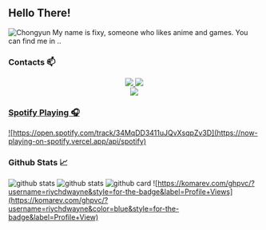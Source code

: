 ## Hello There!
![Chongyun](https://github.com/Fixy48/Fixy48/blob/main/2d6031fd-bcbd-43c2-8070-38e074087739.jpeg)
My name is fixy, someone who likes anime and games.
You can find me in ..

### Contacts 📫
<p align="center">
  <a href="https://instagram.com/unfamed.fixy"><img src="https://img.shields.io/badge/Instagram-E4405F?style=for-the-badge&logo=instagram&logoColor=white"/> 
  <a href="https://wa.me/6287824053927"><img src="https://img.shields.io/badge/WhatsApp-25D366?style=for-the-badge&logo=whatsapp&logoColor=white"/>
    <br>
  <a href="https://github.com/riychdwayne"><img src="https://img.shields.io/badge/-GitHub-black?style=for-the-badge&logo=github"/>
    <br>
</p>

### Spotify Playing 🎧
![https://open.spotify.com/track/34MqDD3411uJQvXsqpZv3D](https://now-playing-on-spotify.vercel.app/api/spotify)

### Github Stats 📈
![github stats](https://github-readme-stats.vercel.app/api/top-langs?username=Fixy48&theme=radical&layout=compact)
![github stats](https://github-readme-stats.vercel.app/api?username=Fixy48&show_icons=true&theme=radical)
![github card](https://github-readme-stats.vercel.app/api/pin/?username=Fixy48&repo=Clara-Bot&theme=radical)
![https://komarev.com/ghpvc/?username=riychdwayne&style=for-the-badge&label=Profile+Views](https://komarev.com/ghpvc/?username=riychdwayne&color=blue&style=for-the-badge&label=Profile+View)

